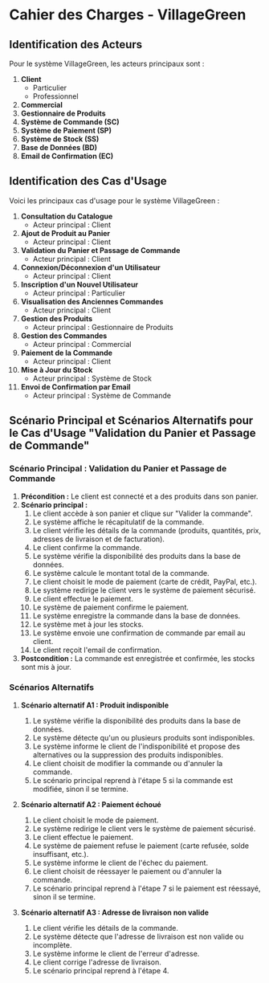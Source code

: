 # Cahier des Charges - VillageGreen

## Identification des Acteurs

Pour le système VillageGreen, les acteurs principaux sont :

1. **Client**
   - Particulier
   - Professionnel
2. **Commercial**
3. **Gestionnaire de Produits**
4. **Système de Commande (SC)**
5. **Système de Paiement (SP)**
6. **Système de Stock (SS)**
7. **Base de Données (BD)**
8. **Email de Confirmation (EC)**

## Identification des Cas d'Usage

Voici les principaux cas d'usage pour le système VillageGreen :

1. **Consultation du Catalogue**
   - Acteur principal : Client
2. **Ajout de Produit au Panier**
   - Acteur principal : Client
3. **Validation du Panier et Passage de Commande**
   - Acteur principal : Client
4. **Connexion/Déconnexion d'un Utilisateur**
   - Acteur principal : Client
5. **Inscription d'un Nouvel Utilisateur**
   - Acteur principal : Particulier
6. **Visualisation des Anciennes Commandes**
   - Acteur principal : Client
7. **Gestion des Produits**
   - Acteur principal : Gestionnaire de Produits
8. **Gestion des Commandes**
   - Acteur principal : Commercial
9. **Paiement de la Commande**
   - Acteur principal : Client
10. **Mise à Jour du Stock**
    - Acteur principal : Système de Stock
11. **Envoi de Confirmation par Email**
    - Acteur principal : Système de Commande

## Scénario Principal et Scénarios Alternatifs pour le Cas d'Usage "Validation du Panier et Passage de Commande"

### Scénario Principal : Validation du Panier et Passage de Commande

1. **Précondition :** Le client est connecté et a des produits dans son panier.
2. **Scénario principal :**
   1. Le client accède à son panier et clique sur "Valider la commande".
   2. Le système affiche le récapitulatif de la commande.
   3. Le client vérifie les détails de la commande (produits, quantités, prix, adresses de livraison et de facturation).
   4. Le client confirme la commande.
   5. Le système vérifie la disponibilité des produits dans la base de données.
   6. Le système calcule le montant total de la commande.
   7. Le client choisit le mode de paiement (carte de crédit, PayPal, etc.).
   8. Le système redirige le client vers le système de paiement sécurisé.
   9. Le client effectue le paiement.
   10. Le système de paiement confirme le paiement.
   11. Le système enregistre la commande dans la base de données.
   12. Le système met à jour les stocks.
   13. Le système envoie une confirmation de commande par email au client.
   14. Le client reçoit l'email de confirmation.
3. **Postcondition :** La commande est enregistrée et confirmée, les stocks sont mis à jour.

### Scénarios Alternatifs

1. **Scénario alternatif A1 : Produit indisponible**
   1. Le système vérifie la disponibilité des produits dans la base de données.
   2. Le système détecte qu'un ou plusieurs produits sont indisponibles.
   3. Le système informe le client de l'indisponibilité et propose des alternatives ou la suppression des produits indisponibles.
   4. Le client choisit de modifier la commande ou d'annuler la commande.
   5. Le scénario principal reprend à l'étape 5 si la commande est modifiée, sinon il se termine.

2. **Scénario alternatif A2 : Paiement échoué**
   1. Le client choisit le mode de paiement.
   2. Le système redirige le client vers le système de paiement sécurisé.
   3. Le client effectue le paiement.
   4. Le système de paiement refuse le paiement (carte refusée, solde insuffisant, etc.).
   5. Le système informe le client de l'échec du paiement.
   6. Le client choisit de réessayer le paiement ou d'annuler la commande.
   7. Le scénario principal reprend à l'étape 7 si le paiement est réessayé, sinon il se termine.

3. **Scénario alternatif A3 : Adresse de livraison non valide**
   1. Le client vérifie les détails de la commande.
   2. Le système détecte que l'adresse de livraison est non valide ou incomplète.
   3. Le système informe le client de l'erreur d'adresse.
   4. Le client corrige l'adresse de livraison.
   5. Le scénario principal reprend à l'étape 4.
